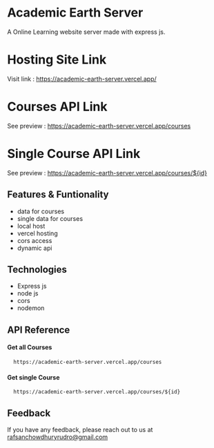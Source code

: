 # Academic Earth Server

A Online Learning website server made with express js.

# Hosting Site Link
Visit link : https://academic-earth-server.vercel.app/

# Courses API Link
See preview : https://academic-earth-server.vercel.app/courses

# Single Course API Link
See preview : https://academic-earth-server.vercel.app/courses/${id}
## Features & Funtionality

- data for courses
- single data for courses
- local host
- vercel hosting
- cors access
- dynamic api

## Technologies
- Express js
- node js
- cors
- nodemon


## API Reference

#### Get all Courses

```http
  https://academic-earth-server.vercel.app/courses
```

#### Get single Course

```http
  https://academic-earth-server.vercel.app/courses/${id}
```





## Feedback

If you have any feedback, please reach out to us at rafsanchowdhuryrudro@gmail.com